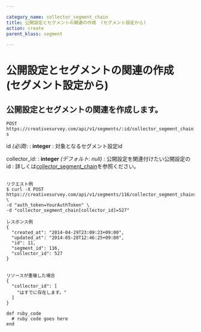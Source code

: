 ```yaml
---

category_name: collector_segment_chain
title: 公開設定とセグメントの関連の作成　(セグメント設定から)
action: create
parent_klass: segment

---
```


# 公開設定とセグメントの関連の作成　(セグメント設定から)

## 公開設定とセグメントの関連を作成します。

`POST https://creativesurvey.com/api/v1/segments/:id/collector_segment_chains`

id _(必須)_:
: __integer__
: 対象となるセグメント設定id

collector_id:
: __integer__ _(デフォルト: null)_
: 公開設定を関連付けたい公開設定のid
: 詳しくは[collector_segment_chain](#collector_segment_chain)を参照ください。

~~~

リクエスト例
$ curl -X POST https://creativesurvey.com/api/v1/segments/116/collector_segment_chains \
-d "auth_token=YourAuthToken" \
-d "collector_segment_chain[collector_id]=527"

レスポンス例
{
  "created_at": "2014-04-29T23:09:23+09:00",
  "updated_at": "2014-05-28T12:46:25+09:00",
  "id": 11,
  "segment_id": 116,
  "collector_id": 527
}


リソースが重複した場合
{
  "collector_id": [
    "はすでに存在します。"
  ]
}
~~~

 
~~~
def ruby_code
  # ruby code goes here
end
~~~

　
　
